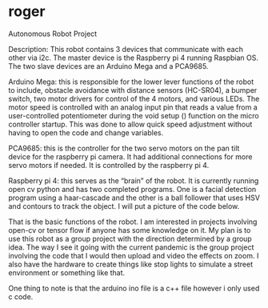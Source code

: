 # roger
Autonomous Robot Project

Description:
This robot contains 3 devices that communicate with each other via i2c. The master device is the Raspberry pi 4 running Raspbian OS. The two slave devices are an Arduino Mega and a PCA9685.

Arduino Mega: this is responsible for the lower lever functions of the robot to include, obstacle avoidance with distance sensors (HC-SR04), a bumper switch, two motor drivers for control of the 4 motors, and various LEDs. The motor speed is controlled with an analog input pin that reads a value from a user-controlled potentiometer during the void setup () function on the micro controller startup. This was done to allow quick speed adjustment without having to open the code and change variables.

PCA9685: this is the controller for the two servo motors on the pan tilt device for the raspberry pi camera. It had additional connections for more servo motors if needed. It is controlled by the raspberry pi 4.

Raspberry pi 4: this serves as the “brain” of the robot. It is currently running open cv python and has two completed programs. One is a facial detection program using a haar-cascade and the other is a ball follower that uses HSV and contours to track the object. I will put a picture of the code below.

That is the basic functions of the robot. I am interested in projects involving open-cv or tensor flow if anyone has some knowledge on it. My plan is to use this robot as a group project with the direction determined by a group idea. The way I see it going with the current pandemic is the group project involving the code that I would then upload and video the effects on zoom. I also have the hardware to create things like stop lights to simulate a street environment or something like that.

One thing to note is that the arduino ino file is a c++ file however i only used c code.

